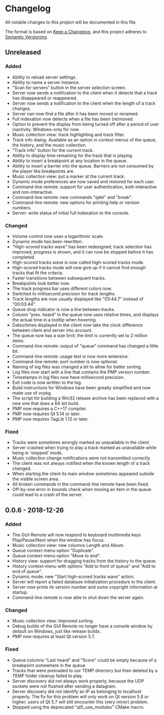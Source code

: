 # Changelog
All notable changes to this project will be documented in this file.

The format is based on [Keep a Changelog](https://keepachangelog.com/en/1.0.0/),
and this project adheres to [Semantic Versioning](https://semver.org/spec/v2.0.0.html).

## Unreleased
### Added
- Ability to reload server settings.
- Ability to name a server instance.
- "Scan for servers" button in the server selection screen.
- Server now sends a notification to the client when it detects that a track has disappeared or reappeared.
- Server now sends a notification to the client when the length of a track changes.
- Server can now find a file after it has been moved or renamed.
- Full indexation now detects when a file has been (re)moved.
- Option to prevent the display from being turned off after a period of user inactivity. Windows-only for now.
- Music collection view: track highlighting and track filter.
- Track info dialog. Available as an option in context menus of the queue, the history, and the music collection.
- "Track info" button for the current track.
- Ability to display time remaining for the track that is playing.
- Ability to insert a breakpoint at any location in the queue.
- Ability to insert a barrier into the queue. Barriers are not consumed by the player like breakpoints are.
- Music collection view: put a marker at the current track.
- Dynamic mode preferences are now saved and restored for each user.
- Command-line remote: support for user authentication, both interactive and non-interactive.
- Command-line remote: new commands "qdel" and "break".
- Command-line remote: new options for printing help or version numbers.
- Server: write status of initial full indexation to the console.

### Changed
- Volume control now uses a logarithmic scale.
- Dynamic mode has been rewritten.
- "High-scored tracks wave" has been redesigned; track selection has improved, progress is shown, and it can now be stopped before it has completed.
- High-scored tracks wave is now called high-scored tracks mode.
- High-scored tracks mode will now give up if it cannot find enough tracks that fit the criteria.
- Faster transitions between subsequent tracks.
- Breakpoints look better now.
- The track progress bar uses different colors now.
- Switched to millisecond precision for track lengths.
- Track lengths are now usually displayed like "03:44.7" instead of "00:03:44".
- Queue drop indicator is now a line between tracks.
- Column "prev. heard" in the queue now uses relative times, and displays the actual time in a tooltip when hovering.
- Dates/times displayed in the client now take the clock difference between client and server into account.
- The queue now has a size limit; the limit is currently set to 2 million items.
- Command-line remote: output of "queue" command has changed a little bit.
- Command-line remote: usage text is now more extensive.
- Command-line remote: port number is now optional.
- Naming of log files was changed a bit to allow for better sorting.
- Log files now start with a line that contains the PMP version number.
- Timestamps in log files now have millisecond precision.
- Exit code is now written to the log.
- Build instructions for Windows have been greatly simplified and now make use of vcpkg.
- The script for building a Win32 release archive has been replaced with a new one that does a 64-bit build.
- PMP now requires a C++17 compiler.
- PMP now requires Qt 5.14 or later.
- PMP now requires TagLib 1.12 or later.

### Fixed
- Tracks were sometimes wrongly marked as unavailable in the client.
- Server crashed when trying to play a track marked as unavailable while being in 'stopped' mode.
- Music collection change notifications were not transmitted correctly.
- The client was not always notified when the known length of a track changed.
- When starting the client its main window sometimes appeared outside the visible screen area.
- All broken commands in the command-line remote have been fixed.
- Off-by-one error in bounds check when moving an item in the queue could lead to a crash of the server.

## 0.0.6 - 2018-12-26
### Added
- The GUI-Remote will now respond to keyboard multimedia keys Play/Pause/Next when the window has focus.
- Music collection view: new columns Length and Album.
- Queue context-menu option "Duplicate".
- Queue context-menu option "Move to end".
- History view: support for dragging tracks from the history to the queue.
- History context-menu with options "Add to front of queue" and "Add to end of queue".
- Dynamic mode: new "Start high-scored tracks wave" action.
- Server will report a failed database initialization procedure to the client.
- Server now prints its version number and some copyright information at startup.
- Command-line remote is now able to shut down the server again.

### Changed
- Music collection view: improved sorting.
- Debug builds of the GUI Remote no longer have a console window by default on Windows, just like release builds.
- PMP now requires at least Qt version 5.7.

### Fixed
- Queue columns "Last heard" and "Score" could be empty because of a breakpoint somewhere in the queue.
- Tracks that were preloaded to our TEMP directory but then deleted by a TEMP folder cleanup failed to play.
- Server discovery did not always work properly, because the UDP sockets were not flushed after sending a datagram.
- Server discovery did not identify an IP as belonging to localhost properly. The fix for this problem will only work on Qt version 5.8 or higher; users of Qt 5.7 will still encounter this (very minor) problem.
- Stopped using the deprecated "qt5_use_modules" CMake macro.
